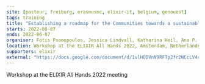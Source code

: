 ```yaml
---
site: [pasteur, freiburg, erasmusmc, elixir-it, belgium, genouest]
tags: training
title: "Establishing a roadmap for the Communities towards a sustainable co-production model with the Training Platform"
starts: 2022-06-07
ends: 2022-06-07
organiser: Fotis Psomopoulos, Jessica Lindvall, Katharina Heil, Ana P. Melo, Alexia Cardona, Eija Korpelainen, Patricia Palagi, Loredana Le Pera, Eva Alloza, Bérénice Batut, Egon Willighagen
location: Workshop at the ELIXIR All Hands 2022, Amsterdam, Netherlands
supporters: elixir
external: "https://docs.google.com/document/d/1vlHODVnN9RFTp2fr2NCcLV4ujb8Js3EH6NqXHfP_F9E/edit?usp=sharing"
---
```


Workshop at the ELIXIR All Hands 2022 meeting
